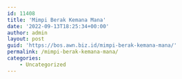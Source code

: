 ```yaml
---
id: 11408
title: 'Mimpi Berak Kemana Mana'
date: '2022-09-13T18:25:34+00:00'
author: admin
layout: post
guid: 'https://bos.awn.biz.id/mimpi-berak-kemana-mana/'
permalink: /mimpi-berak-kemana-mana/
categories:
    - Uncategorized
---
```


